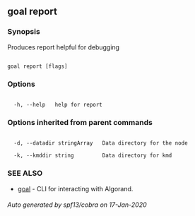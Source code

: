 ## goal report







### Synopsis



Produces report helpful for debugging



```

goal report [flags]

```



### Options



```

  -h, --help   help for report

```



### Options inherited from parent commands



```

  -d, --datadir stringArray   Data directory for the node

  -k, --kmddir string         Data directory for kmd

```



### SEE ALSO



* [goal](goal.md)	 - CLI for interacting with Algorand.


###### Auto generated by spf13/cobra on 17-Jan-2020

